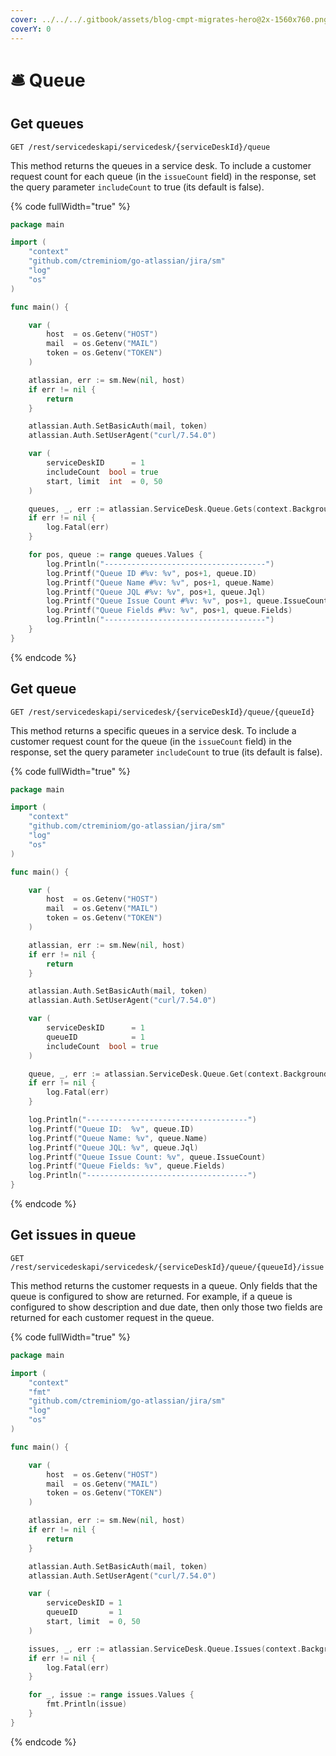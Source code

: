 ```yaml
---
cover: ../../../.gitbook/assets/blog-cmpt-migrates-hero@2x-1560x760.png
coverY: 0
---
```


# 🛎 Queue

## Get queues

`GET /rest/servicedeskapi/servicedesk/{serviceDeskId}/queue`

This method returns the queues in a service desk. To include a customer request count for each queue (in the `issueCount` field) in the response, set the query parameter `includeCount` to true (its default is false).

{% code fullWidth="true" %}
```go
package main

import (
	"context"
	"github.com/ctreminiom/go-atlassian/jira/sm"
	"log"
	"os"
)

func main() {

	var (
		host  = os.Getenv("HOST")
		mail  = os.Getenv("MAIL")
		token = os.Getenv("TOKEN")
	)

	atlassian, err := sm.New(nil, host)
	if err != nil {
		return
	}

	atlassian.Auth.SetBasicAuth(mail, token)
	atlassian.Auth.SetUserAgent("curl/7.54.0")

	var (
		serviceDeskID      = 1
		includeCount  bool = true
		start, limit  int  = 0, 50
	)

	queues, _, err := atlassian.ServiceDesk.Queue.Gets(context.Background(), serviceDeskID, includeCount, start, limit)
	if err != nil {
		log.Fatal(err)
	}

	for pos, queue := range queues.Values {
		log.Println("------------------------------------")
		log.Printf("Queue ID #%v: %v", pos+1, queue.ID)
		log.Printf("Queue Name #%v: %v", pos+1, queue.Name)
		log.Printf("Queue JQL #%v: %v", pos+1, queue.Jql)
		log.Printf("Queue Issue Count #%v: %v", pos+1, queue.IssueCount)
		log.Printf("Queue Fields #%v: %v", pos+1, queue.Fields)
		log.Println("------------------------------------")
	}
}
```
{% endcode %}

## Get queue

`GET /rest/servicedeskapi/servicedesk/{serviceDeskId}/queue/{queueId}`

This method returns a specific queues in a service desk. To include a customer request count for the queue (in the `issueCount` field) in the response, set the query parameter `includeCount` to true (its default is false).

{% code fullWidth="true" %}
```go
package main

import (
	"context"
	"github.com/ctreminiom/go-atlassian/jira/sm"
	"log"
	"os"
)

func main() {

	var (
		host  = os.Getenv("HOST")
		mail  = os.Getenv("MAIL")
		token = os.Getenv("TOKEN")
	)

	atlassian, err := sm.New(nil, host)
	if err != nil {
		return
	}

	atlassian.Auth.SetBasicAuth(mail, token)
	atlassian.Auth.SetUserAgent("curl/7.54.0")

	var (
		serviceDeskID      = 1
		queueID            = 1
		includeCount  bool = true
	)

	queue, _, err := atlassian.ServiceDesk.Queue.Get(context.Background(), serviceDeskID, queueID, includeCount)
	if err != nil {
		log.Fatal(err)
	}

	log.Println("------------------------------------")
	log.Printf("Queue ID:  %v", queue.ID)
	log.Printf("Queue Name: %v", queue.Name)
	log.Printf("Queue JQL: %v", queue.Jql)
	log.Printf("Queue Issue Count: %v", queue.IssueCount)
	log.Printf("Queue Fields: %v", queue.Fields)
	log.Println("------------------------------------")
}
```
{% endcode %}

## Get issues in queue

`GET /rest/servicedeskapi/servicedesk/{serviceDeskId}/queue/{queueId}/issue`

This method returns the customer requests in a queue. Only fields that the queue is configured to show are returned. For example, if a queue is configured to show description and due date, then only those two fields are returned for each customer request in the queue.

{% code fullWidth="true" %}
```go
package main

import (
	"context"
	"fmt"
	"github.com/ctreminiom/go-atlassian/jira/sm"
	"log"
	"os"
)

func main() {

	var (
		host  = os.Getenv("HOST")
		mail  = os.Getenv("MAIL")
		token = os.Getenv("TOKEN")
	)

	atlassian, err := sm.New(nil, host)
	if err != nil {
		return
	}

	atlassian.Auth.SetBasicAuth(mail, token)
	atlassian.Auth.SetUserAgent("curl/7.54.0")

	var (
		serviceDeskID = 1
		queueID       = 1
		start, limit  = 0, 50
	)

	issues, _, err := atlassian.ServiceDesk.Queue.Issues(context.Background(), serviceDeskID, queueID, start, limit)
	if err != nil {
		log.Fatal(err)
	}

	for _, issue := range issues.Values {
		fmt.Println(issue)
	}
}
```
{% endcode %}
